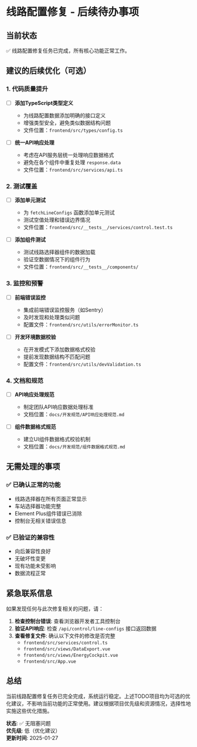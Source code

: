 # 线路配置修复 - 后续待办事项

## 当前状态
✅ 线路配置修复任务已完成，所有核心功能正常工作。

## 建议的后续优化（可选）

### 1. 代码质量提升
- [ ] **添加TypeScript类型定义**
  - 为线路配置数据添加明确的接口定义
  - 增强类型安全，避免类似数据结构问题
  - 文件位置：`frontend/src/types/config.ts`

- [ ] **统一API响应处理**
  - 考虑在API服务层统一处理响应数据格式
  - 避免在各个组件中重复处理 `response.data`
  - 文件位置：`frontend/src/services/api.ts`

### 2. 测试覆盖
- [ ] **添加单元测试**
  - 为 `fetchLineConfigs` 函数添加单元测试
  - 测试空值处理和错误边界情况
  - 文件位置：`frontend/src/__tests__/services/control.test.ts`

- [ ] **添加组件测试**
  - 测试线路选择器组件的数据加载
  - 验证空数据情况下的组件行为
  - 文件位置：`frontend/src/__tests__/components/`

### 3. 监控和预警
- [ ] **前端错误监控**
  - 集成前端错误监控服务（如Sentry）
  - 及时发现和处理类似问题
  - 配置文件：`frontend/src/utils/errorMonitor.ts`

- [ ] **开发环境数据校验**
  - 在开发模式下添加数据格式校验
  - 提前发现数据结构不匹配问题
  - 配置文件：`frontend/src/utils/devValidation.ts`

### 4. 文档和规范
- [ ] **API响应处理规范**
  - 制定团队API响应数据处理标准
  - 文档位置：`docs/开发规范/API响应处理规范.md`

- [ ] **组件数据格式规范**
  - 建立UI组件数据格式校验机制
  - 文档位置：`docs/开发规范/组件数据格式规范.md`

## 无需处理的事项

### ✅ 已确认正常的功能
- 线路选择器在所有页面正常显示
- 车站选择器功能完整
- Element Plus组件错误已消除
- 控制台无相关错误信息

### ✅ 已验证的兼容性
- 向后兼容性良好
- 无破坏性变更
- 现有功能未受影响
- 数据流程正常

## 紧急联系信息

如果发现任何与此次修复相关的问题，请：

1. **检查控制台错误**: 查看浏览器开发者工具控制台
2. **验证API响应**: 检查 `/api/control/line-configs` 接口返回数据
3. **查看修复文件**: 确认以下文件的修改是否完整
   - `frontend/src/services/control.ts`
   - `frontend/src/views/DataExport.vue`
   - `frontend/src/views/EnergyCockpit.vue`
   - `frontend/src/App.vue`

## 总结

当前线路配置修复任务已完全完成，系统运行稳定。上述TODO项目均为可选的优化建议，不影响当前功能的正常使用。建议根据项目优先级和资源情况，选择性地实施这些优化措施。

**状态**: ✅ 无阻塞问题  
**优先级**: 低（优化建议）  
**更新时间**: 2025-01-27